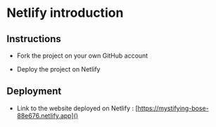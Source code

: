 # Netlify introduction

## Instructions

* Fork the project on your own GitHub account

* Deploy the project on Netlify

## Deployment

* Link to the website deployed on Netlify : [https://mystifying-bose-88e676.netlify.app]()
